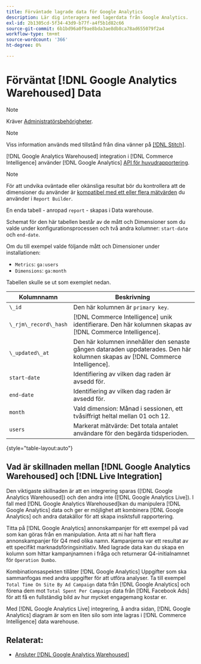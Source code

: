 ```yaml
---
title: Förväntade lagrade data för Google Analytics
description: Lär dig interagera med lagerdata från Google Analytics.
exl-id: 2b1305cd-5f34-43d9-b77f-a4f5b1d82c66
source-git-commit: 6b1bd96a0f9ae8bda3ae8db8ca78ad655079f2a4
workflow-type: tm+mt
source-wordcount: '366'
ht-degree: 0%

---
```


# Förväntat [!DNL Google Analytics Warehoused] Data

>[!NOTE]
>
>Kräver [Administratörsbehörigheter](../../../administrator/user-management/user-management.md).

>[!NOTE]
>
>Viss information används med tillstånd från dina vänner på [[!DNL Stitch]](https://www.stitchdata.com/docs/integrations/saas/google-analytics).

[!DNL Google Analytics Warehoused] integration i [!DNL Commerce Intelligence] använder [!DNL Google Analytics] [API för huvudrapportering](https://developers.google.com/analytics/devguides/reporting/core/v3/).

>[!NOTE]
>
>För att undvika oväntade eller okänsliga resultat bör du kontrollera att de dimensioner du använder är [kompatibel med ett eller flera mätvärden](https://ga-dev-tools.google/dimensions-metrics-explorer/) du använder i `Report Builder`.

En enda tabell - anropad `report` - skapas i Data warehouse.

Schemat för den här tabellen består av de mått och Dimensioner som du valde under konfigurationsprocessen och två andra kolumner: `start-date` och `end-date`.

Om du till exempel valde följande mått och Dimensioner under installationen:

* `Metrics`: `ga:users`
* `Dimensions`: `ga:month`

Tabellen skulle se ut som exemplet nedan.

| **Kolumnnamn** | **Beskrivning** |
|-----|-----|
| `\_id` | Den här kolumnen är `primary key`. |
| `\_rjm\_record\_hash` | [!DNL Commerce Intelligence] unik identifierare. Den här kolumnen skapas av [!DNL Commerce Intelligence]. |
| `\_updated\_at` | Den här kolumnen innehåller den senaste gången dataraden uppdaterades. Den här kolumnen skapas av [!DNL Commerce Intelligence]. |
| `start-date` | Identifiering av vilken dag raden är avsedd för. |
| `end-date` | Identifiering av vilken dag raden är avsedd för. |
| `month` | Vald dimension: Månad i sessionen, ett tvåsiffrigt heltal mellan 01 och 12. |
| `users` | Markerat mätvärde: Det totala antalet användare för den begärda tidsperioden. |

{style="table-layout:auto"}

## Vad är skillnaden mellan [!DNL Google Analytics Warehoused] och [!DNL Live Integration]

Den viktigaste skillnaden är att en integrering sparas ([!DNL Google Analytics Warehoused]) och den andra inte ([!DNL Google Analytics Live]). I fall med [!DNL Google Analytics Warehoused]kan du manipulera [!DNL Google Analytics] data och ger er möjlighet att kombinera [!DNL Google Analytics] och andra datakällor för att skapa insiktsfull rapportering.

Titta på [!DNL Google Analytics] annonskampanjer för ett exempel på vad som kan göras från en manipulation. Anta att ni har haft flera annonskampanjer för Q4 med olika namn. Kampanjerna var ett resultat av ett specifikt marknadsföringsinitiativ. Med lagrade data kan du skapa en kolumn som hittar kampanjnamnen i fråga och returnerar Q4-initialnamnet för `Operation Dumbo`.

Kombinationsaspekten tillåter [!DNL Google Analytics] Uppgifter som ska sammanfogas med andra uppgifter för att utföra analyser. Ta till exempel `Total Time On Site By Ad Campaign` data från [!DNL Google Analytics] och förena dem mot `Total Spent Per Campaign` data från [!DNL Facebook Ads] för att få en fullständig bild av hur mycket engagemang kostar er.

Med [!DNL Google Analytics Live] integrering, å andra sidan, [!DNL Google Analytics] diagram är som en liten silo som inte lagras i [!DNL Commerce Intelligence] data warehouse.

## Relaterat:

* [Ansluter [!DNL Google Analytics Warehoused]](../integrations/google-analytics-warehoused.md)
